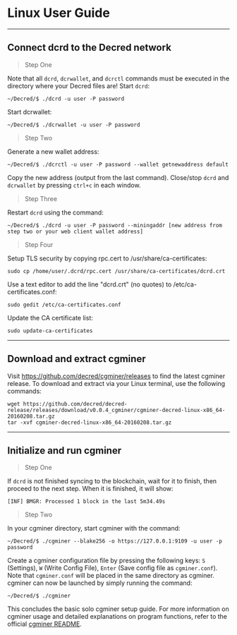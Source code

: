 # **<i class="fa fa-linux"></i> Linux User Guide**

---

## **<i class="fa fa-cloud"></i> Connect dcrd to the Decred network**

> Step One

Note that all `dcrd`, `dcrwallet`, and `dcrctl` commands must be executed in the directory where your Decred files are! Start `dcrd`:

```no-highlight
~/Decred/$ ./dcrd -u user -P password
```

Start dcrwallet:

```no-highlight
~/Decred/$ ./dcrwallet -u user -P password
```

> Step Two

Generate a new wallet address:

```no-highlight
~/Decred/$ ./dcrctl -u user -P password --wallet getnewaddress default
```

Copy the new address (output from the last command). Close/stop `dcrd` and `dcrwallet` by pressing `ctrl+c` in each window.

> Step Three

Restart `dcrd` using the command:

```no-highlight
~/Decred/$ ./dcrd -u user -P password --miningaddr [new address from step two or your web client wallet address]
```

> Step Four

Setup TLS security by copying rpc.cert to /usr/share/ca-certificates:

```no-highlight
sudo cp /home/user/.dcrd/rpc.cert /usr/share/ca-certificates/dcrd.crt
```

Use a text editor to add the line "dcrd.crt" (no quotes) to /etc/ca-certificates.conf:

```no-highlight
sudo gedit /etc/ca-certificates.conf
```

Update the CA certificate list:

```no-highlight
sudo update-ca-certificates
```

---

## **<i class="fa fa-download"></i> Download and extract cgminer**

Visit https://github.com/decred/cgminer/releases to find the latest cgminer release. To download and extract via your Linux terminal, use the following commands:

```no-highlight
wget https://github.com/decred/decred-release/releases/download/v0.0.4_cgminer/cgminer-decred-linux-x86_64-20160208.tar.gz
tar -xvf cgminer-decred-linux-x86_64-20160208.tar.gz
```

---

## **<i class="fa fa-play-circle"></i> Initialize and run cgminer**

> Step One

If `dcrd` is not finished syncing to the blockchain, wait for it to finish, then proceed to the next step. When it is finished, it will show:

```no-highlight
[INF] BMGR: Processed 1 block in the last 5m34.49s
```

> Step Two

In your cgminer directory, start cgminer with the command:

```no-highlight
~/Decred/$ ./cgminer --blake256 -o https://127.0.0.1:9109 -u user -p password
```

Create a cgminer configuration file by pressing the following keys: `S` (Settings), `W` (Write Config File), `Enter` (Save config file as `cgminer.conf`). Note that `cgminer.conf` will be placed in the same directory as cgminer. cgminer can now be launched by simply running the command:

```no-highlight
~/Decred/$ ./cgminer
```

This concludes the basic solo cgminer setup guide. For more information on cgminer usage and detailed explanations on program functions, refer to the official [cgminer README](https://github.com/decred/cgminer/blob/3.7/README).